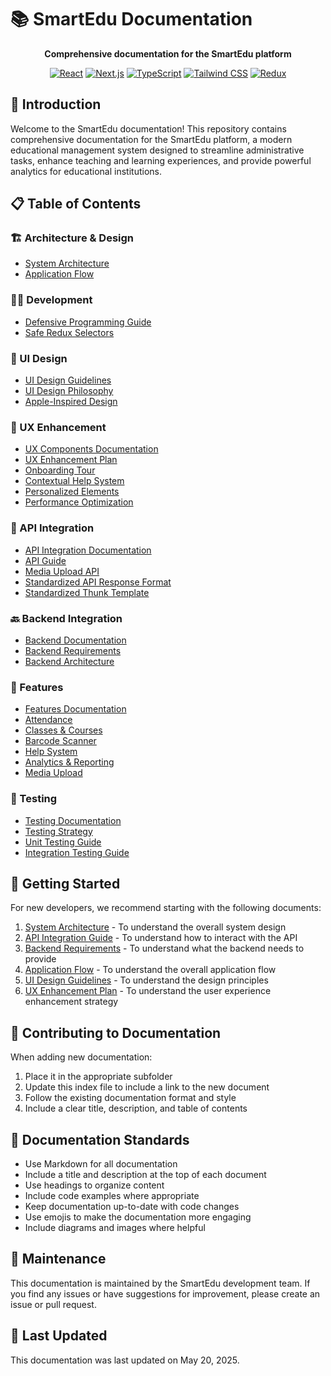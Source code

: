 # 📚 SmartEdu Documentation

<div align="center">

**Comprehensive documentation for the SmartEdu platform**

[![React](https://img.shields.io/badge/React-18-blue.svg)](https://reactjs.org/)
[![Next.js](https://img.shields.io/badge/Next.js-14-black.svg)](https://nextjs.org/)
[![TypeScript](https://img.shields.io/badge/TypeScript-5-blue.svg)](https://www.typescriptlang.org/)
[![Tailwind CSS](https://img.shields.io/badge/Tailwind-3-38B2AC.svg)](https://tailwindcss.com/)
[![Redux](https://img.shields.io/badge/Redux-4-764ABC.svg)](https://redux.js.org/)

</div>

## 🌟 Introduction

Welcome to the SmartEdu documentation! This repository contains comprehensive documentation for the SmartEdu platform, a modern educational management system designed to streamline administrative tasks, enhance teaching and learning experiences, and provide powerful analytics for educational institutions.

## 📋 Table of Contents

### 🏗️ Architecture & Design
- [System Architecture](./architecture/README.md)
- [Application Flow](./architecture/flow.md)

### 👨‍💻 Development
- [Defensive Programming Guide](./development/defensive-programming-comprehensive-guide.md)
- [Safe Redux Selectors](./development/safe-redux-selectors.md)

### 🎨 UI Design
- [UI Design Guidelines](./ui/README.md)
- [UI Design Philosophy](./ui/ui-design-philosophy.md)
- [Apple-Inspired Design](./ui/apple-inspired-design.md)

### 🧠 UX Enhancement
- [UX Components Documentation](./ux-components/README.md)
- [UX Enhancement Plan](./ux-enhancement-plan.md)
- [Onboarding Tour](./ux-components/onboarding-tour.md)
- [Contextual Help System](./ux-components/contextual-help.md)
- [Personalized Elements](./ux-components/personalized-elements.md)
- [Performance Optimization](./ux-components/performance-optimization.md)

### 🔌 API Integration
- [API Integration Documentation](./api-integration/README.md)
- [API Guide](./api-integration/ApiGuide.md)
- [Media Upload API](./api-integration/media-upload-api.md)
- [Standardized API Response Format](./api-integration/standardized-api-response-format.md)
- [Standardized Thunk Template](./api-integration/standardized-thunk-template.md)

### 🔙 Backend Integration
- [Backend Documentation](./backend/README.md)
- [Backend Requirements](./backend/backend-requirements.md)
- [Backend Architecture](./backend/backend.md)

### 📱 Features
- [Features Documentation](./features/README.md)
- [Attendance](./features/attendance/README.md)
- [Classes & Courses](./features/classes/README.md)
- [Barcode Scanner](./features/barcode/README.md)
- [Help System](./features/help/README.md)
- [Analytics & Reporting](./features/analytics/README.md)
- [Media Upload](./features/media-upload/README.md)

### 🧪 Testing
- [Testing Documentation](./testing/README.md)
- [Testing Strategy](./testing/testing-strategy.md)
- [Unit Testing Guide](./testing/unit-testing-guide.md)
- [Integration Testing Guide](./testing/integration-testing-guide.md)

## 🚀 Getting Started

For new developers, we recommend starting with the following documents:

1. [System Architecture](./architecture/system-architecture.md) - To understand the overall system design
2. [API Integration Guide](./api-integration/ApiGuide.md) - To understand how to interact with the API
3. [Backend Requirements](./backend/backend-requirements.md) - To understand what the backend needs to provide
4. [Application Flow](./architecture/flow.md) - To understand the overall application flow
5. [UI Design Guidelines](./ui/apple-inspired-design.md) - To understand the design principles
6. [UX Enhancement Plan](./ux-enhancement-plan.md) - To understand the user experience enhancement strategy

## 👥 Contributing to Documentation

When adding new documentation:

1. Place it in the appropriate subfolder
2. Update this index file to include a link to the new document
3. Follow the existing documentation format and style
4. Include a clear title, description, and table of contents

## 📝 Documentation Standards

- Use Markdown for all documentation
- Include a title and description at the top of each document
- Use headings to organize content
- Include code examples where appropriate
- Keep documentation up-to-date with code changes
- Use emojis to make the documentation more engaging
- Include diagrams and images where helpful

## 🔄 Maintenance

This documentation is maintained by the SmartEdu development team. If you find any issues or have suggestions for improvement, please create an issue or pull request.

## 📅 Last Updated

This documentation was last updated on May 20, 2025.
